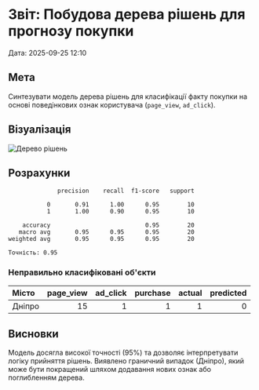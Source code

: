 # Звіт: Побудова дерева рішень для прогнозу покупки

Дата: 2025-09-25 12:10

## Мета

Синтезувати модель дерева рішень для класифікації факту покупки на основі поведінкових ознак користувача (`page_view`, `ad_click`).

## Візуалізація

![Дерево рішень](results/sr3-nonlin-regres-analysis/sr3-task2-decision-tree.png)

## Розрахунки

```
              precision    recall  f1-score   support

           0       0.91      1.00      0.95        10
           1       1.00      0.90      0.95        10

    accuracy                           0.95        20
   macro avg       0.95      0.95      0.95        20
weighted avg       0.95      0.95      0.95        20

Точність: 0.95
```

### Неправильно класифіковані об'єкти

| Місто   |   page_view |   ad_click |   purchase |   actual |   predicted |
|:--------|------------:|-----------:|-----------:|---------:|------------:|
| Дніпро  |          15 |          1 |          1 |        1 |           0 |

## Висновки

Модель досягла високої точності (95%) та дозволяє інтерпретувати логіку прийняття рішень. Виявлено граничний випадок (Дніпро), який може бути покращений шляхом додавання нових ознак або поглибленням дерева.
